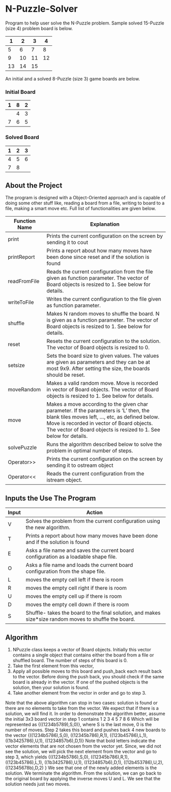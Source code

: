 # N-Puzzle-Solver

Program to help user solve the N-Puzzle problem. Sample solved 15-Puzzle (size 4) problem board is below.

| 1 | 2 | 3 | 4 |
| --- | --- | --- | --- |
| 5 | 6 | 7 | 8 |
| 9 | 10 | 11 | 12 |
| 13 | 14 | 15 | |

An initial and a solved 8-Puzzle (size 3) game boards are below.
### Initial Board

| 1 | 8 | 2 |
| --- | --- | --- |
|   | 4 | 3 |
| 7 | 6 | 5 |

### Solved Board

| 1 | 2 | 3 |
| --- | --- | --- |
| 4 | 5 | 6 |
| 7 | 8 |  |

## About the Project
 The program is designed with a Object-Oriented approach and is capable of doing some other stuff like, reading a board from a file, writing to board to a file, making a smart move etc. Full list of functionalities are given below.

| Function Name | Explanation |
| --- | --- |
|print | Prints the current configuration on the screen by sending it to cout|
|printReport | Prints a report about how many moves have been done since reset and if the solution is found|
|readFromFile | Reads the current configuration from the file given as function parameter. The vector of Board objects is resized to 1. See below for details. |
|writeToFile | Writes the current configuration to the file given as function parameter.|
|shuffle | Makes N random moves to shuffle the board. N is given as a function parameter. The vector of Board objects is resized to 1. See below for details.|
|reset | Resets the current configuration to the solution. The vector of Board objects is resized to 0.|
|setsize | Sets the board size to given values. The values are given as parameters and they can be at most 9x9. After setting the size, the boards should be reset.|
|moveRandom |Makes a valid random move. Move is recorded in vector of Board objects. The vector of Board objects is resized to 1. See below for details. |
|move | Makes a move according to the given char parameter. If the parameters is ‘L’ then, the blank tiles moves left, …, etc, as defined below. Move is recorded in vector of Board objects. The vector of Board objects is resized to 1. See below for details.|
|solvePuzzle | Runs the algorithm described below to solve the problem in optimal number of steps.|
|Operator>> | Prints the current configuration on the screen by sending it to ostream object|
|Operator<< | Reads the current configuration from the istream object.|

## Inputs the Use The Program

| Input | Action |
| --- | --- |
| V| Solves the problem from the current configuration using the new algorithm. |
| T| Prints a report about how many moves have been done and if the solution is found|
| E| Asks a file name and saves the current board configuration as a loadable shape file.|
| O| Asks a file name and loads the current board configuration from the shape file.|
| L| moves the empty cell left if there is room|
| R| moves the empty cell right if there is room|
| U| moves the empty cell up if there is room|
| D| moves the empty cell down if there is room|
| S| Shuffle- takes the board to the final solution, and makes size*size random moves to shuffle the board.|

## Algorithm

1. NPuzzle class keeps a vector of Board objects. Initially this vector contains a single object that contains either the board from a file or shuffled board. The number of steps of this board is 0.
2. Take the first element from this vector,
3. Apply all possible moves to this board and push_back each result back to the vector. Before doing the push back, you should check if the same board is already in the vector. If one of the pushed objects is the solution, then your solution is found.
4. Take another element from the vector in order and go to step 3.

Note that the above algorithm can stop in two cases: solution is found or there are no elements to take from the vector. We expect that if there is a solution, we will find it. In order to demonstrate the algorithm better, assume the initial 3x3 board vector in step 1 contains
1 2 3
4 5
7 8 6
Which will be represented as {((1234b5789),S,0)}, where S is the last move, 0 is the number of moves. Step 2 takes this board and pushes back 4 new boards to the vector
{((1234b5786),S,0), ((12345b786),R,1), ((123b45786),L,1),
((1b3425786),U,1), ((1234857b6),D,1)}
Note that bold letters indicate the vector elements that are not chosen from the vector yet. Since, we did not see the solution, we will pick the next element from the vector and go to step 3, which yields
{((1234b5786),S,0), ((12345b786),R,1), ((123b45786),L,1),
((1b3425786),U,1), ((1234857b6),D,1), ((12b453786),U,2), ((12345678b),D,2) }
We see that one of the newly added elements is the solution. We terminate the algorithm. From the solution, we can go back to the original board by applying the inverse moves U and L. We see that the solution needs just two moves.



